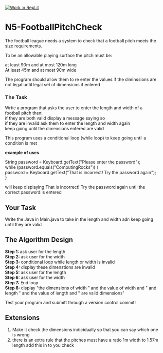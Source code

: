 [![Work in Repl.it](https://classroom.github.com/assets/work-in-replit-14baed9a392b3a25080506f3b7b6d57f295ec2978f6f33ec97e36a161684cbe9.svg)](https://classroom.github.com/online_ide?assignment_repo_id=3936653&assignment_repo_type=AssignmentRepo)
# N5-FootballPitchCheck

The football league needs a system to check that a football pitch meets the size requirements.

To be an allowable playing surface the pitch must be:

at least 90m and at most 120m long\
At least 45m and at most 90m wide

The program should allow them to re enter the values if the diminssions are not legal until legal set of dimensions if entered

### The Task

Wrtie a program that asks the user to enter the length and width of a football pitch then:\
if they are both valid display a message saying so\
if they are invalid ask them to enter the length and width again\
keep going until the dimensions entered are valid

This program uses a conditional loop (while loop) to keep going until a condition is met

**example of uses**

String password = Keyboard.getText("Please enter the password");\
while (password.equals("ComputingRocks")) {\
     password = Keyboard.getText("That is incorrect! Try the password again");\
}

will keep displaying That is incorrect! Try the password again until the correct password is entered


## Your Task

Write the Java in Main.java to take in the length and width adn keep going until they are valid

## The Algorithm Design

**Step 1:** ask user for the length\
**Step 2:**	ask user for the width\
**Step 3:** conditional loop while length or width is invalid\
**Step 4:**	display these dimenstions are invalid\
**Step 5:** ask user for the length\
**Step 6:**	ask user for the width\
**Step 7:** End loop\
**Step 8:** display "the dimensions of width " and the value of width and " and length " and the value of length and " are valid dimensions"


Test your program and submitt through a version control commit!

## Extensions

1. Make it check the dimensions indicidually so that you can say which one is wrong
2. there is an extra rule that the pitches must have a ratio 1m width to 1.57m length add this in to you check
